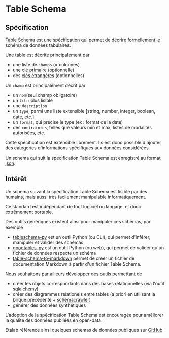 # Table Schema

## Spécification

[Table Schema](https://frictionlessdata.io/specs/table-schema/) est une spécification 
qui permet de décrire formellement le schéma de données tabulaires.

Une table est décrite principalement par 
- une liste de `champs` (= colonnes)
- une [clé primaire](https://fr.wikipedia.org/wiki/Cl%C3%A9_primaire) (optionnelle)
- des [clés étrangères](https://fr.wikipedia.org/wiki/Cl%C3%A9_%C3%A9trang%C3%A8re) (optionnelles)

Un `champ` est principalement décrit par
- un `nom`(seul champ obligatoire)
- un `titre`plus lisible
- une `description`
- un `type`, parmi une liste extensible [string, number, integer, boolean, date, etc.]
- un `format`, qui précise le type (ex : format de la date)
- des `contraintes`, telles que valeurs min et max, listes de modalités autorisées, etc.
 
Cette spécification est extensible librement. 
Ils est donc possible d'ajouter des catégories d'informations spécifiques aux données considérées.

Un schema qui suit la spécification Table Schema est enregistré au format
[json](https://fr.wikipedia.org/wiki/JavaScript_Object_Notation).

## Intérêt

Un schema suivant la spécification Table Schema est lisible par des humains, 
mais aussi très facilement manipulable informatiquement.
 
Ce standard est indépendant de tout logiciel ou langage, et donc extrêmement portable.

Des outils génériques existent ainsi pour manipuler ces schémas, par exemple
- [tableschema-py](https://github.com/frictionlessdata/tableschema-py) est un outil Python (ou CLI), 
qui permet d'inférer, manipuler et valider des schémas
- [goodtables-py](https://github.com/frictionlessdata/goodtables-py) est un outil Python (ou web), 
qui permet de valider qu'un fichier de données respecte un schéma
- [table-schema-to-markdown](https://github.com/AntoineAugusti/table-schema-to-markdown)
permet de créer un fichier de documentation Markdown à partir d'un fichier Table Schema.

Nous souhaitons par ailleurs développer des outils permettant de
- créer les objets correspondants dans des bases relationnelles 
(via l'outil [sqlalchemy](https://docs.sqlalchemy.org/)) 
- créer des diagrammes relationels entre tables 
(a priori en utilisant la brique précédente + [schemacrawler](https://www.schemacrawler.com/))
- générer des données synthétiques

L'adoption de la spécification Table Schema est encouragée pour améliorer la qualité des données publiées en open-data.

Etalab référence ainsi quelques schemas de données publiques sur [GitHub](https://github.com/etalab/schema.data.gouv.fr). 
